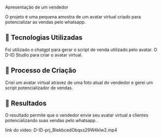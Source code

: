 
Apresentação de um vendedor

O projeto é uma pequena amostra de um avatar virtual criado para potencializar as vendas pelo whatsapp.

## 🤖 Tecnologias Utilizadas
Foi utilizado o chatgpt para gerar o script de venda utilizado pelo avatar.
O D-ID Studio para criar o avatar virtual.

## 🧐 Processo de Criação
Criei um avatar virtual atravez de uma foto atual do vendedor e gerei um script potencializador de vendas. 

## 🚀 Resultados
O resultado permite que o vendedor envie seu avatar virtual a clientes potencializando suas vendas pelo whatsapp .

link do vídeo:
D-ID-prj_BIekbcedObqxs29W4klw2.mp4
